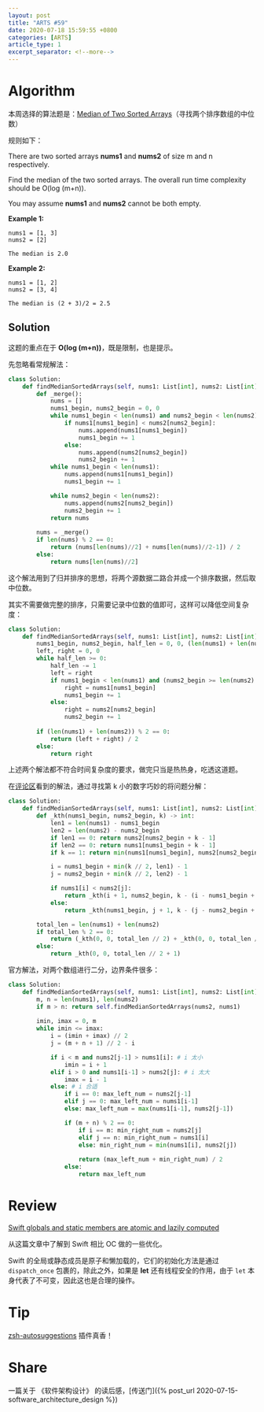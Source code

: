 ```yaml
---
layout: post
title: "ARTS #59"
date: 2020-07-18 15:59:55 +0800
categories: [ARTS]
article_type: 1
excerpt_separator: <!--more-->
---
```



# Algorithm

本周选择的算法题是：[Median of Two Sorted Arrays](https://leetcode.com/problems/median-of-two-sorted-arrays/)（寻找两个排序数组的中位数）

<!--more-->

规则如下：

There are two sorted arrays **nums1** and **nums2** of size m and n respectively.

Find the median of the two sorted arrays. The overall run time complexity should be O(log (m+n)).

You may assume **nums1** and **nums2** cannot be both empty.

**Example 1:**

```
nums1 = [1, 3]
nums2 = [2]

The median is 2.0
```

**Example 2:**

```
nums1 = [1, 2]
nums2 = [3, 4]

The median is (2 + 3)/2 = 2.5
```

## Solution

这题的重点在于 **O(log (m+n))**，既是限制，也是提示。

先忽略看常规解法：

```python
class Solution:
    def findMedianSortedArrays(self, nums1: List[int], nums2: List[int]) -> float:
        def _merge():
            nums = []
            nums1_begin, nums2_begin = 0, 0
            while nums1_begin < len(nums1) and nums2_begin < len(nums2):
                if nums1[nums1_begin] < nums2[nums2_begin]:
                    nums.append(nums1[nums1_begin])
                    nums1_begin += 1
                else:
                    nums.append(nums2[nums2_begin])
                    nums2_begin += 1
            while nums1_begin < len(nums1):
                nums.append(nums1[nums1_begin])
                nums1_begin += 1

            while nums2_begin < len(nums2):
                nums.append(nums2[nums2_begin])
                nums2_begin += 1
            return nums
        
        nums = _merge()
        if len(nums) % 2 == 0:
            return (nums[len(nums)//2] + nums[len(nums)//2-1]) / 2
        else:
            return nums[len(nums)//2]
```

这个解法用到了归并排序的思想，将两个源数据二路合并成一个排序数据，然后取中位数。

其实不需要做完整的排序，只需要记录中位数的值即可，这样可以降低空间复杂度：

```python
class Solution:
    def findMedianSortedArrays(self, nums1: List[int], nums2: List[int]) -> float:
        nums1_begin, nums2_begin, half_len = 0, 0, (len(nums1) + len(nums2)) // 2
        left, right = 0, 0
        while half_len >= 0:
            half_len -= 1
            left = right
            if nums1_begin < len(nums1) and (nums2_begin >= len(nums2) or nums1[nums1_begin] < nums2[nums2_begin]):
                right = nums1[nums1_begin]
                nums1_begin += 1
            else:
                right = nums2[nums2_begin]
                nums2_begin += 1
        
        if (len(nums1) + len(nums2)) % 2 == 0:
            return (left + right) / 2
        else:
            return right
```

上述两个解法都不符合时间复杂度的要求，做完只当是热热身，吃透这道题。

在[评论区](https://leetcode.com/problems/median-of-two-sorted-arrays/discuss/2511)看到的解法，通过寻找第 k 小的数字巧妙的将问题分解：

```python
class Solution:
    def findMedianSortedArrays(self, nums1: List[int], nums2: List[int]) -> float:
        def _kth(nums1_begin, nums2_begin, k) -> int:
            len1 = len(nums1) - nums1_begin
            len2 = len(nums2) - nums2_begin
            if len1 == 0: return nums2[nums2_begin + k - 1]
            if len2 == 0: return nums1[nums1_begin + k - 1]
            if k == 1: return min(nums1[nums1_begin], nums2[nums2_begin])

            i = nums1_begin + min(k // 2, len1) - 1
            j = nums2_begin + min(k // 2, len2) - 1

            if nums1[i] < nums2[j]:
                return _kth(i + 1, nums2_begin, k - (i - nums1_begin + 1))
            else:
                return _kth(nums1_begin, j + 1, k - (j - nums2_begin + 1))

        total_len = len(nums1) + len(nums2)
        if total_len % 2 == 0:
            return (_kth(0, 0, total_len // 2) + _kth(0, 0, total_len // 2 + 1)) / 2
        else:
            return _kth(0, 0, total_len // 2 + 1)
```

官方解法，对两个数组进行二分，边界条件很多：

```python
class Solution:
    def findMedianSortedArrays(self, nums1: List[int], nums2: List[int]) -> float:
        m, n = len(nums1), len(nums2)
        if m > n: return self.findMedianSortedArrays(nums2, nums1)
        
        imin, imax = 0, m
        while imin <= imax:
            i = (imin + imax) // 2
            j = (m + n + 1) // 2 - i

            if i < m and nums2[j-1] > nums1[i]: # i 太小
                imin = i + 1
            elif i > 0 and nums1[i-1] > nums2[j]: # i 太大
                imax = i - 1
            else: # i 合适
                if i == 0: max_left_num = nums2[j-1]
                elif j == 0: max_left_num = nums1[i-1]
                else: max_left_num = max(nums1[i-1], nums2[j-1])

                if (m + n) % 2 == 0:
                    if i == m: min_right_num = nums2[j]
                    elif j == n: min_right_num = nums1[i]
                    else: min_right_num = min(nums1[i], nums2[j])
                    
                    return (max_left_num + min_right_num) / 2
                else:
                    return max_left_num
```


# Review

[Swift globals and static members are atomic and lazily computed](https://www.jessesquires.com/blog/2020/07/16/swift-globals-and-static-members-are-atomic-and-lazily-computed/)

从这篇文章中了解到 Swift 相比 OC 做的一些优化。

Swift 的全局或静态成员是原子和懒加载的，它们的初始化方法是通过 `dispatch_once` 包裹的，除此之外，如果是 **let** 还有线程安全的作用，由于 `let` 本身代表了不可变，因此这也是合理的操作。

# Tip

[zsh-autosuggestions](https://github.com/zsh-users/zsh-autosuggestions) 插件真香！

# Share

一篇关于 《软件架构设计》 的读后感，[传送门]({% post_url 2020-07-15-software_architecture_design %})

